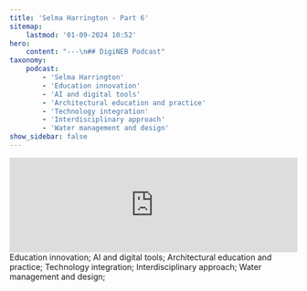 ```yaml
---
title: 'Selma Harrington - Part 6'
sitemap:
    lastmod: '01-09-2024 10:52'
hero:
    content: "---\n## DigiNEB Podcast"
taxonomy:
    podcast:
        - 'Selma Harrington'
        - 'Education innovation'
        - 'AI and digital tools'
        - 'Architectural education and practice'
        - 'Technology integration'
        - 'Interdisciplinary approach'
        - 'Water management and design'
show_sidebar: false
---
```


<iframe width="100%" height="166" scrolling="no" frameborder="no" allow="autoplay" src="https://w.soundcloud.com/player/?url=https%3A//api.soundcloud.com/tracks/1908142718&color=%234b4815&auto_play=false&hide_related=false&show_comments=true&show_user=true&show_reposts=false&show_teaser=false"></iframe>
Education innovation;
AI and digital tools;
Architectural education and practice;
Technology integration;
Interdisciplinary approach;
Water management and design;